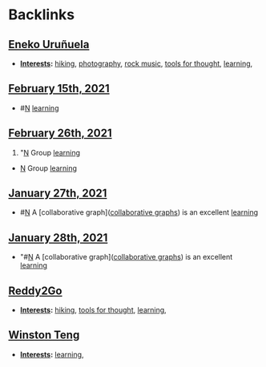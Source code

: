 
# Backlinks
## [Eneko Uruñuela](<Eneko Uruñuela.md>)
- **[Interests](<Interests.md>):** [hiking](<hiking.md>), [photography](<photography.md>), [rock music](<rock music.md>), [tools for thought](<tools for thought.md>), [learning](<learning.md>),

## [February 15th, 2021](<February 15th, 2021.md>)
- #[N](<N.md>) [learning](<learning.md>)

## [February 26th, 2021](<February 26th, 2021.md>)
1. "[N](<N.md>) Group [learning](<learning.md>)

- [N](<N.md>) Group [learning](<learning.md>)

## [January 27th, 2021](<January 27th, 2021.md>)
- #[N](<N.md>) A [collaborative graph]([collaborative graphs](<collaborative graphs.md>)) is an excellent [learning](<learning.md>)

## [January 28th, 2021](<January 28th, 2021.md>)
- "#[N](<N.md>) A [collaborative graph]([collaborative graphs](<collaborative graphs.md>)) is an excellent [learning](<learning.md>)

## [Reddy2Go](<Reddy2Go.md>)
- **[Interests](<Interests.md>):** [hiking](<hiking.md>), [tools for thought](<tools for thought.md>), [learning](<learning.md>),

## [Winston Teng](<Winston Teng.md>)
- **[Interests](<Interests.md>):** [learning](<learning.md>),

